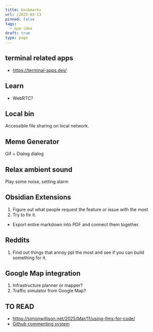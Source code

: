 ```yaml
---
title: bookmarks
url: /2025-03-13
pinned: false
tags:
  - app-idea
draft: true
type: page
---
```

## terminal related apps
- https://terminal-apps.dev/

## Learn
- WebRTC?
## Local bin

Accessible file sharing on local network.

## Meme Generator

Gif + Dialog dialog
## Relax ambient sound

Play some noise, setting alarm

## Obsidian Extensions

1. Figure out what people request the feature or issue with the most
2. Try to fix it.

- Export entire markdown into PDF and connect them together.

## Reddits

1. Find out things that annoy ppl the most and see if you can build something for it.


## Google Map integration

1. Infrastructure planner or mapper?
2. Traffic simulator from Google Map?

## TO READ
- https://simonwillison.net/2025/Mar/11/using-llms-for-code/
- [Github commenting system](https://utteranc.es/)